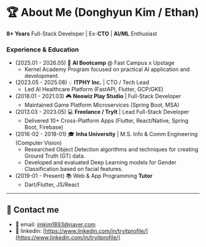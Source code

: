 # 🏆 About Me (Donghyun Kim / Ethan)
**8+ Years** Full-Stack Developer | Ex-**CTO** | **AI/ML** Enthusiast

### Experience & Education
- (2025.01 - 2026.05) 🚀 **AI Bootcamp** @ Fast Campus x Upstage
    - Kernel Academy Program focused on practical AI application and development.
- (2023.05 - 2025.08) 💡 **ITPHY Inc.** | CTO / Tech Lead
    - Led AI Healthcare Platform (FastAPI, Flutter, GCP/GKE)
- (2018.01 - 2021.03) 🎮 **Neowiz Play Studio** | Full-Stack Developer
    - Maintained Game Platform Microservices (Spring Boot, MSA)
- (2013.03 - 2023.05) 💻 **Freelance / TryIt** | Lead Full-Stack Developer
    - Delivered 10+ Cross-Platform Apps (Flutter, React/Native, Spring Boot, Firebase)
- (2016-02 - 2018-01) 🎓 **Inha University** | M.S. Info & Comm Engineering (Computer Vision)
    - Researched Object Detection algorithms and techniques for creating Ground Truth (GT) data.
    - Developed and evaluated Deep Learning models for Gender Classification based on facial features.
- (2019-01 - Present) 📚 Web & App Programming **Tutor**
    - Dart/Flutter, JS/React

---

## 💌 Contact me

- 📧 email: imkim1893@naver.com
- 🚀 linkedin: [https://www.linkedin.com/in/tryitprofile/](https://www.linkedin.com/in/tryitprofile/)

